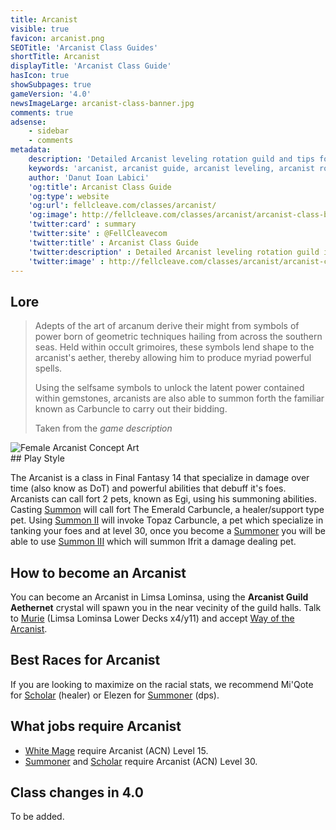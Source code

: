 ```yaml
---
title: Arcanist
visible: true
favicon: arcanist.png
SEOTitle: 'Arcanist Class Guides'
shortTitle: Arcanist
displayTitle: 'Arcanist Class Guide'
hasIcon: true
showSubpages: true
gameVersion: '4.0'
newsImageLarge: arcanist-class-banner.jpg
comments: true
adsense:
    - sidebar
    - comments
metadata:
    description: 'Detailed Arcanist leveling rotation guild and tips for a better class understanding.'
    keywords: 'arcanist, arcanist guide, arcanist leveling, arcanist rotation, how to become an arcanist'
    author: 'Danut Ioan Labici'
    'og:title': Arcanist Class Guide
    'og:type': website
    'og:url': fellcleave.com/classes/arcanist/
    'og:image': http://fellcleave.com/classes/arcanist/arcanist-class-banner.jpg
    'twitter:card' : summary
    'twitter:site' : @FellCleavecom
    'twitter:title' : Arcanist Class Guide
    'twitter:description' : Detailed Arcanist leveling rotation guild including detailed Hunting Logs for each rank.
    'twitter:image' : http://fellcleave.com/classes/arcanist/arcanist-class-banner.jpg   
---
```


## Lore
<div class="row">
  <div class="col-md-6">
      <blockquote>
          <p>Adepts of the art of arcanum derive their might from symbols of power born of geometric techniques hailing from across the southern seas. Held within occult grimoires, these symbols lend shape to the arcanist's aether, thereby allowing him to produce myriad powerful spells.</p>
          <p>Using the selfsame symbols to unlock the latent power contained within gemstones, arcanists are also able to summon forth the familiar known as Carbuncle to carry out their bidding.</p>
          <footer>Taken from the <cite title="Source Title">game description</cite></footer>
    </blockquote>
  </div>
  
  <div class="col-md-4">
      <img src="http://fellcleave.com/user/pages/03.classes/arcanist/arcanist-concept.jpg" alt="Female Arcanist Concept Art">
  </div>   
</div>
## Play Style

The Arcanist is a class in Final Fantasy 14 that specialize in damage over time (also know as DoT) and powerful abilities that debuff it's foes. Arcanists can call fort 2 pets, known as Egi, using his summoning abilities. Casting [Summon](http://xivdb.com/action/165/summon#lb=627) will call fort The Emerald Carbuncle, a healer/support type pet. Using [Summon II](http://xivdb.com/action/170/summon+ii) will invoke Topaz Carbuncle, a pet which specialize in tanking your foes and at level 30, once you become a [Summoner](http://fellcleave.com/jobs/summoner) you will be able to use [Summon III](http://xivdb.com/action/180/summon+iii) which will summon Ifrit a damage dealing pet.

## How to become an Arcanist
You can become an Arcanist in Limsa Lominsa, using the **Arcanist Guild Aethernet** crystal will spawn you in the near vecinity of the guild halls. Talk to [Murie](http://xivdb.com/npc/1000895/murie) (Limsa Lominsa Lower Decks x4/y11) and accept [Way of the Arcanist](http://xivdb.com/quest/65989/way+of+the+arcanist). 

## Best Races for Arcanist
If you are looking to maximize on the racial stats, we recommend Mi'Qote for [Scholar](http://fellcleave.com/jobs/scholar) (healer) or Elezen for [Summoner](http://fellcleave.com/jobs/summoner) (dps). 

## What jobs require Arcanist
* [White Mage](http://fellcleave.com/jobs/white-mage) require Arcanist (ACN) Level 15.
* [Summoner](http://fellcleave.com/jobs/summoner) and [Scholar](http://fellcleave.com/jobs/scholar) require Arcanist (ACN) Level 30.

## Class changes in 4.0
To be added.
